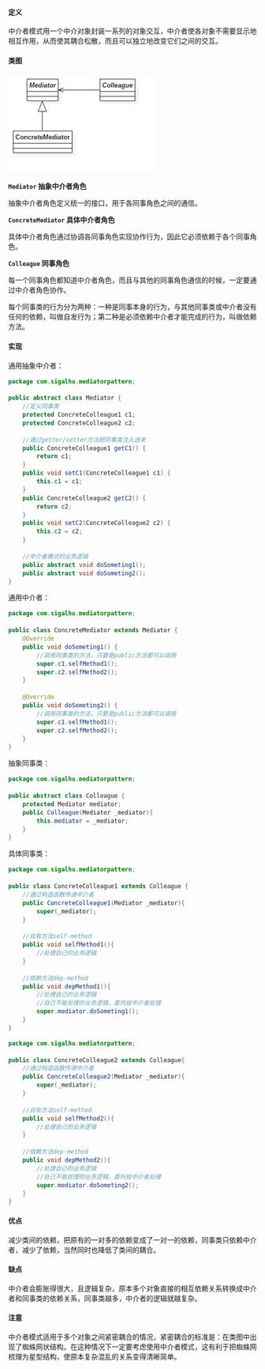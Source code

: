 #### 定义

中介者模式用一个中介对象封装一系列的对象交互，中介者使各对象不需要显示地相互作用，从而使其耦合松散，而且可以独立地改变它们之间的交互。

#### 类图

![](9.%20中介者模式/1.png)

**`Mediator` 抽象中介者角色**

抽象中介者角色定义统一的接口，用于各同事角色之间的通信。

**`ConcreteMediator` 具体中介者角色**

具体中介者角色通过协调各同事角色实现协作行为，因此它必须依赖于各个同事角色。

**`Colleague` 同事角色**

每一个同事角色都知道中介者角色，而且与其他的同事角色通信的时候，一定要通过中介者角色协作。

每个同事类的行为分为两种：一种是同事本身的行为，与其他同事类或中介者没有任何的依赖，叫做自发行为；第二种是必须依赖中介者才能完成的行为，叫做依赖方法。

#### 实现

通用抽象中介者：
```java
package com.sigalhu.mediatorpattern;

public abstract class Mediator {
    //定义同事类
    protected ConcreteColleague1 c1;
    protected ConcreteColleague2 c2;

    //通过getter/setter方法把同事类注入进来
    public ConcreteColleague1 getC1() {
        return c1;
    }
    public void setC1(ConcreteColleague1 c1) {
        this.c1 = c1;
    }
    public ConcreteColleague2 getC2() {
        return c2;
    }
    public void setC2(ConcreteColleague2 c2) {
        this.c2 = c2;
    }

    //中介者模式的业务逻辑
    public abstract void doSometing1();
    public abstract void doSometing2();
}
```
通用中介者：
```java
package com.sigalhu.mediatorpattern;

public class ConcreteMediator extends Mediator {
    @Override
    public void doSometing1() {
        //调用同事类的方法，只要是public方法都可以调用
        super.c1.selfMethod1();
        super.c2.selfMethod2();
    }

    @Override
    public void doSometing2() {
        //调用同事类的方法，只要是public方法都可以调用
        super.c1.selfMethod1();
        super.c2.selfMethod2();
    }
}
```
抽象同事类：
```java
package com.sigalhu.mediatorpattern;

public abstract class Colleague {
    protected Mediator mediator;
    public Colleague(Mediator _mediator){
        this.mediator = _mediator;
    }
}
```
具体同事类：
```java
package com.sigalhu.mediatorpattern;

public class ConcreteColleague1 extends Colleague {
    //通过构造函数传递中介者
    public ConcreteColleague1(Mediator _mediator){
        super(_mediator);
    }

    //自有方法self-method
    public void selfMethod1(){
        //处理自己的业务逻辑
    }

    //依赖方法dep-method
    public void depMethod1(){
        //处理自己的业务逻辑
        //自己不能处理的业务逻辑，委托给中介者处理
        super.mediator.doSometing1();
    }
}
```
```java
package com.sigalhu.mediatorpattern;

public class ConcreteColleague2 extends Colleague{
    //通过构造函数传递中介者
    public ConcreteColleague2(Mediator _mediator){
        super(_mediator);
    }

    //自有方法self-method
    public void selfMethod2(){
        //处理自己的业务逻辑
    }

    //依赖方法dep-method
    public void depMethod2(){
        //处理自己的业务逻辑
        //自己不能处理的业务逻辑，委托给中介者处理
        super.mediator.doSometing2();
    }
}
```

#### 优点

减少类间的依赖，把原有的一对多的依赖变成了一对一的依赖，同事类只依赖中介者，减少了依赖，当然同时也降低了类间的耦合。

#### 缺点

中介者会膨胀得很大，且逻辑复杂，原本多个对象直接的相互依赖关系转换成中介者和同事类的依赖关系，同事类越多，中介者的逻辑就越复杂。

#### 注意

中介者模式适用于多个对象之间紧密耦合的情况，紧密耦合的标准是：在类图中出现了蜘蛛网状结构。在这种情况下一定要考虑使用中介者模式，这有利于把蜘蛛网梳理为星型结构，使原本复杂混乱的关系变得清晰简单。
